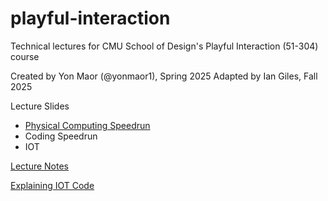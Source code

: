 # playful-interaction
Technical lectures for CMU School of Design's Playful Interaction (51-304) course

Created by Yon Maor (@yonmaor1), Spring 2025
Adapted by Ian Giles, Fall 2025

Lecture Slides

- [Physical Computing Speedrun](https://docs.google.com/presentation/d/1xTKsOZ1aE-VGind0xiydfXt96PiDuJ80Zaa1sV1Bnxo/edit?usp=sharing)
- Coding Speedrun
- IOT


[Lecture Notes](https://docs.google.com/document/d/1mShnjaHoTijPoOlIi3wGNPECOhIGrRGky4AvRpS28HU/edit?usp=sharing)


[Explaining IOT Code](https://randomnerdtutorials.com/esp32-web-server-arduino-ide/)
